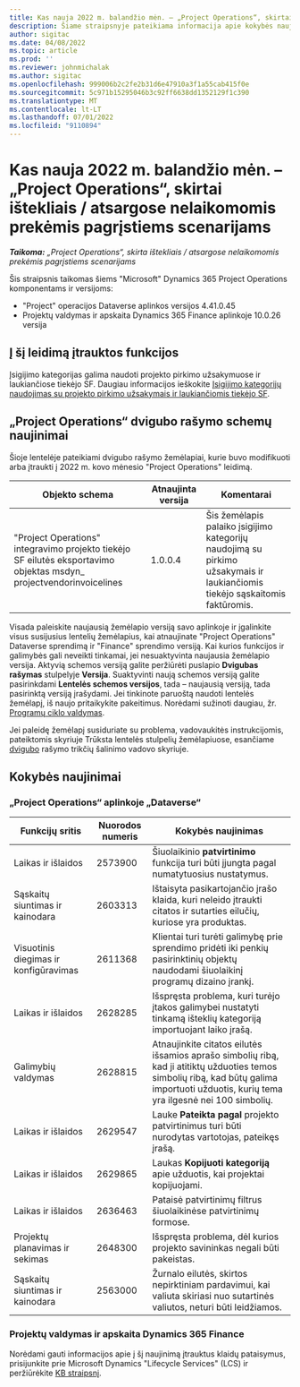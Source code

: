 ```yaml
---
title: Kas nauja 2022 m. balandžio mėn. – „Project Operations“, skirtai ištekliais / atsargose nelaikomomis prekėmis pagrįstiems scenarijams
description: Šiame straipsnyje pateikiama informacija apie kokybės naujinimus, kurie pasiekiami "Microsoft" Dynamics 365 Project Operations 2022 m. balandžio mėnesio leidime, skirtuose ištekliais / ne atsargomis pagrįstiems scenarijams.
author: sigitac
ms.date: 04/08/2022
ms.topic: article
ms.prod: ''
ms.reviewer: johnmichalak
ms.author: sigitac
ms.openlocfilehash: 999006b2c2fe2b31d6e47910a3f1a55cab415f0e
ms.sourcegitcommit: 5c971b15295046b3c92ff6638dd1352129f1c390
ms.translationtype: MT
ms.contentlocale: lt-LT
ms.lasthandoff: 07/01/2022
ms.locfileid: "9110894"
---
```

# <a name="whats-new-april-2022---project-operations-for-resourcenon-stocked-based-scenarios"></a>Kas nauja 2022 m. balandžio mėn. – „Project Operations“, skirtai ištekliais / atsargose nelaikomomis prekėmis pagrįstiems scenarijams

_**Taikoma:** „Project Operations“, skirta ištekliais / atsargose nelaikomomis prekėmis pagrįstiems scenarijams_

Šis straipsnis taikomas šiems "Microsoft" Dynamics 365 Project Operations komponentams ir versijoms:

- "Project" operacijos Dataverse aplinkos versijos 4.41.0.45
- Projektų valdymas ir apskaita Dynamics 365 Finance aplinkoje 10.0.26 versija

## <a name="features-included-in-this-release"></a>Į šį leidimą įtrauktos funkcijos

Įsigijimo kategorijas galima naudoti projekto pirkimo užsakymuose ir laukiančiose tiekėjo SF. Daugiau informacijos ieškokite [Įsigijimo kategorijų naudojimas su projekto pirkimo užsakymais ir laukiančiomis tiekėjo SF](../procurement/configure-procurement-categories.md).

## <a name="project-operations-dual-write-maps-updates"></a>„Project Operations“ dvigubo rašymo schemų naujinimai

Šioje lentelėje pateikiami dvigubo rašymo žemėlapiai, kurie buvo modifikuoti arba įtraukti į 2022 m. kovo mėnesio "Project Operations" leidimą.

| Objekto schema | Atnaujinta versija | Komentarai |
| -------------- | ------------------- | ------------|
| "Project Operations" integravimo projekto tiekėjo SF eilutės eksportavimo objektas msdyn\_ projectvendorinvoicelines | 1.0.0.4 | Šis žemėlapis palaiko įsigijimo kategorijų naudojimą su pirkimo užsakymais ir laukiančiomis tiekėjo sąskaitomis faktūromis. |

Visada paleiskite naujausią žemėlapio versiją savo aplinkoje ir įgalinkite visus susijusius lentelių žemėlapius, kai atnaujinate "Project Operations" Dataverse sprendimą ir "Finance" sprendimo versiją. Kai kurios funkcijos ir galimybės gali neveikti tinkamai, jei nesuaktyvinta naujausia žemėlapio versija. Aktyvią schemos versiją galite peržiūrėti puslapio **Dvigubas rašymas** stulpelyje **Versija**. Suaktyvinti naują schemos versiją galite pasirinkdami **Lentelės schemos versijos**, tada – naujausią versiją, tada pasirinktą versiją įrašydami. Jei tinkinote paruoštą naudoti lentelės žemėlapį, iš naujo pritaikykite pakeitimus. Norėdami sužinoti daugiau, žr. [Programų ciklo valdymas](/dynamics365/fin-ops-core/dev-itpro/data-entities/dual-write/app-lifecycle-management).

Jei paleidę žemėlapį susiduriate su problema, vadovaukitės instrukcijomis, pateiktomis skyriuje Trūksta lentelės stulpelių žemėlapiuose, esančiame [dvigubo](/dynamics365/fin-ops-core/dev-itpro/data-entities/dual-write/dual-write-troubleshooting-finops-upgrades#missing-table-columns-issue-on-maps) rašymo trikčių šalinimo vadovo skyriuje.

## <a name="quality-updates"></a>Kokybės naujinimai

### <a name="project-operations-on-dataverse"></a>„Project Operations“ aplinkoje „Dataverse“

| Funkcijų sritis | Nuorodos numeris | Kokybės naujinimas |
| ------------ | ---------------- | -------------- |
| Laikas ir išlaidos | 2573900 | Šiuolaikinio **patvirtinimo** funkcija turi būti įjungta pagal numatytuosius nustatymus. |
| Sąskaitų siuntimas ir kainodara | 2603313 | Ištaisyta pasikartojančio įrašo klaida, kuri neleido įtraukti citatos ir sutarties eilučių, kuriose yra produktas. |
| Visuotinis diegimas ir konfigūravimas | 2611368 | Klientai turi turėti galimybę prie sprendimo pridėti iki penkių pasirinktinių objektų naudodami šiuolaikinį programų dizaino įrankį. |
| Laikas ir išlaidos | 2628285 | Išspręsta problema, kuri turėjo įtakos galimybei nustatyti tinkamą išteklių kategoriją importuojant laiko įrašą. |
|  Galimybių valdymas| 2628815 | Atnaujinkite citatos eilutės išsamios aprašo simbolių ribą, kad ji atitiktų užduoties temos simbolių ribą, kad būtų galima importuoti užduotis, kurių tema yra ilgesnė nei 100 simbolių. |
| Laikas ir išlaidos| 2629547 | Lauke **Pateikta pagal** projekto patvirtinimus turi būti nurodytas vartotojas, pateikęs įrašą. |
| Laikas ir išlaidos| 2629865 | Laukas **Kopijuoti kategoriją** apie užduotis, kai projektai kopijuojami. |
| Laikas ir išlaidos| 2636463 | Pataisė patvirtinimų filtrus šiuolaikinėse patvirtinimų formose. |
| Projektų planavimas ir sekimas | 2648300 | Išspręsta problema, dėl kurios projekto savininkas negali būti pakeistas. |
| Sąskaitų siuntimas ir kainodara | 2563000 | Žurnalo eilutės, skirtos nepirktiniam pardavimui, kai valiuta skiriasi nuo sutartinės valiutos, neturi būti leidžiamos. |

### <a name="project-management-and-accounting-in-dynamics-365-finance"></a>Projektų valdymas ir apskaita Dynamics 365 Finance

Norėdami gauti informacijos apie į šį naujinimą įtrauktus klaidų pataisymus, prisijunkite prie Microsoft Dynamics "Lifecycle Services" (LCS) ir peržiūrėkite [KB straipsnį](https://fix.lcs.dynamics.com/Issue/Details?bugId=662864).
